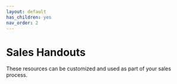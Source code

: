 ```yaml
---
layout: default
has_children: yes
nav_order: 2
---
```


# Sales Handouts

These resources can be customized and used as part of your sales process.
